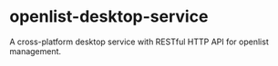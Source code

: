 # openlist-desktop-service
A cross-platform desktop service with RESTful HTTP API for openlist management.
